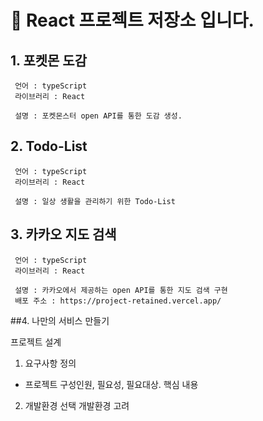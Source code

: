 #  👨 React 프로젝트 저장소 입니다.

## 1. 포켓몬 도감 
     언어 : typeScript
     라이브러리 : React
     
     설명 : 포켓몬스터 open API를 통한 도감 생성.
     
     
## 2. Todo-List
     언어 : typeScript
     라이브러리 : React
     
     설명 : 일상 생활을 관리하기 위한 Todo-List
     

## 3. 카카오 지도 검색
     언어 : typeScript
     라이브러리 : React
     
     설명 : 카카오에서 제공하는 open API를 통한 지도 검색 구현     
     배포 주소 : https://project-retained.vercel.app/


##4. 나만의 서비스 만들기

프로젝트 설계 

1. 요구사항 정의 
  - 프로젝트 구성인원, 필요성, 필요대상. 핵심 내용

2. 개발환경 선택
     개발환경 고려
